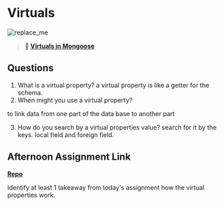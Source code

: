 # Virtuals

![replace_me](https://codeworks.blob.core.windows.net/public/assets/img/illustrations/placeholder.svg)

> **📖 [Virtuals in Mongoose](https://codeworksacademy.com/fs-student-guide/resources/wk5/04-Virtuals)**

## Questions

1. What is a virtual property?
a virtual property is like a getter for the schema. 
2. When might you use a virtual property? 

to link data from one part of the data base to another part


3. How do you search by a virtual properties value?
search for it by the keys. local field and foreign field. 
## Afternoon Assignment Link

**[Repo](https://github.com/tebazele/KandyLand-Social)**

Identify at least 1 takeaway from today's assignment
how the virtual properties work. 